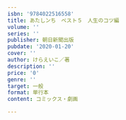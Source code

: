 ```yaml
---
isbn: '9784022516558'
title: あたしンち　ベスト５　人生のコツ編
volume: ''
series: ''
publisher: 朝日新聞出版
pubdate: '2020-01-20'
cover: ''
author: けらえいこ／著
description: ''
price: '0'
genre: ''
target: 一般
format: 単行本
content: コミックス・劇画

---
```

